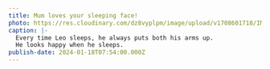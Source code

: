 ```yaml
---
title: Mum loves your sleeping face!
photo: https://res.cloudinary.com/dz8vyplpm/image/upload/v1708601718/IMG_8422_klhcov.jpg
caption: |-
  Every time Leo sleeps, he always puts both his arms up.
  He looks happy when he sleeps.
publish-date: 2024-01-18T07:54:00.000Z
---
```

